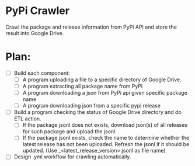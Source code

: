 # PyPi Crawler

Crawl the package and release information from PyPi API and store the result into Google Drive. 

# Plan:

- [ ] Build each component:
  - [ ] A program uploading a file to a specific directory of Google Drive. 
  - [ ] A program extracting all package name from PyPi 
  - [ ] A program downloading a json from PyPi api given specific package name 
  - [ ] A program downloading json from a specific pypi release 
- [ ] Build a program checking the status of Google Drive directory and do ETL action. 
  - [ ] If the package jsonl does not exists, download json(s) of all releases for such package and upload the jsonl. 
  - [ ] If the package jsonl exists, check the name to determine whether the latest release has not been uploaded. Refresh the jsonl if it should be updated. (Use <packagename>_<latest_release_version>.jsonl as file name)
- [ ] Design .yml workflow for crawling automatically. 
